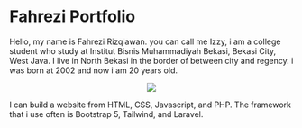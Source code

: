 # Fahrezi Portfolio

Hello, my name is Fahrezi Rizqiawan. you can call me Izzy, i am a college student who study at Institut Bisnis Muhammadiyah Bekasi, Bekasi City, West Java. I live in North Bekasi in the border of between city and regency. i was born at 2002 and now i am 20 years old.

<p align="center">
  <img src="[http://some_place.com/image.png](https://i.pinimg.com/originals/75/8f/1c/758f1cd8cede9c3e4711306fc030f4ce.gif)" />
</p>

I can build a website from HTML, CSS, Javascript, and PHP. The framework that i use often is Bootstrap 5, Tailwind, and Laravel.
